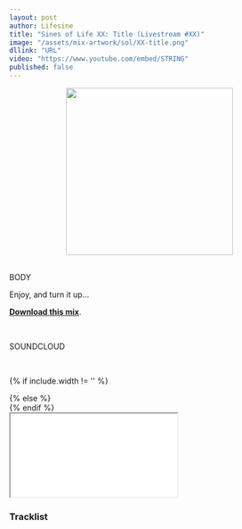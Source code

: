 ```yaml
---
layout: post
author: Lifesine
title: "Sines of Life XX: Title (Livestream #XX)"
image: "/assets/mix-artwork/sol/XX-title.png"
dllink: "URL"
video: "https://www.youtube.com/embed/STRING"
published: false
---
```


<div style="text-align:center"><img src="{{ page.image }}" width="300px" height="auto" /></div>
<br>

BODY

Enjoy, and turn it up...

<a href=" {{ page.dllink }} " target="_blank">**Download this mix**</a>.

<br>

SOUNDCLOUD

<br>

<!-- YouTube embed -->
{% if include.width != '' %}
  <div style="width: {{include.width}}; margin:0 auto;">
{% else %}
  <div>
{% endif %}
  <div class="ytcontainer">
    <iframe class="yt" allowfullscreen src="{{ page.video }}"></iframe>
  </div>
</div>

### Tracklist




<br>
